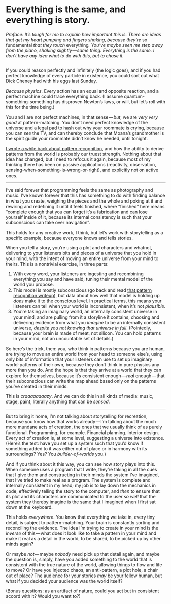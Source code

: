 # Everything is the same, and everything is story.

_Preface: It’s tough for me to explain how important this is. There are ideas that get my heart pumping and fingers shaking, because they’re_ so fundamental _that they touch_ everythin&#x67;_. You’ve maybe seen me step away from the piano, shaking slightly — same thing. Everything is the same. I don’t have any idea what to_ do _with this, but to chase it._

<figure><img src="https://images.squarespace-cdn.com/content/v1/5990d0a46f4ca37e4c9886bc/1502743060094-TG6I5CN282QG3N3NRI7B/image-asset.jpeg" alt=""><figcaption></figcaption></figure>

If you could reason perfectly and infinitely (the logic goes), and if you had perfect knowledge of every particle in existence, you could sort out what Dick Cheney had with his eggs last Sunday.

_Because physics._ Every action has an equal and opposite reaction, and a perfect machine could trace everything back. (I assume quantum-something-something has disproven Newton’s laws, or will, but let’s roll with this for the time being.)

You and I are not perfect machines, in that sense — _but_, we are _very very good_ at pattern-matching. You don’t need perfect knowledge of the universe and a legal pad to hash out why your roommate is crying, because you can _see_ the TV, and can thereby conclude that Moana’s grandmother is the spirit guide your roommate didn’t know he needed, until tonight.

[I wrote a while back about pattern recognition](../2014/pattern-recognition.md), and how the ability to derive patterns from the world is probably our truest strength. Nothing about that idea has changed, but I need to refocus it again, because most of my thinking there has been on passive applications (reactivity, observation, sensing-when-something-is-wrong-or-right), and explicitly not on active ones.

***

I’ve said forever that programming feels the same as photography and music. I’ve known forever that this has something to do with finding balance in what you create, weighing the pieces and the whole and poking at it and rewiring and redefining it until it feels finished, where “finished” here means “complete enough that you can forget it’s a fabrication and can lose yourself inside of it, because its internal consistency is such that your subconscious can take over navigation”.

This holds for any creative work, I think, but let’s work with storytelling as a specific example, because everyone knows and tells stories.

When you tell a story, you’re using a plot and characters and whatnot, delivering to your listeners bits and pieces of a universe that you hold in your mind, with the intent of moving an entire universe from your mind to theirs. This is a nontrivial exercise, in three parts:

1. With every word, your listeners are ingesting and recombining everything you say and have said, tuning their mental model of the world you propose.
2. This model is mostly subconscious (go back and read [that pattern recognition writeup](../2014/pattern-recognition.md)), but data about how well that model is holding up _does_ make it to the conscious level. In practical terms, this means your listeners can tell when your world is inconsistent, when it’s not _plausible_.
3. You’re taking an imaginary world, an internally consistent universe in your mind, and are pulling from it a storyline it contains, choosing and delivering evidence from what you _imagine_ to be an internally consistent universe, _despite you not knowing that universe in full_. (Pointedly, because your brain is made of meat, not silicon. You can hold patterns in your mind, not an uncountable set of details.)

So here’s the trick, then: you, who think in patterns because you are human, are trying to move an entire world from your head to someone else’s, using only bits of information that your listeners can use to set up imaginary world-patterns of their own, because they don’t think in pure physics any more than you do. And the hope is that they arrive at a world that they can explore for themselves, because it’s consistent enough — _real_ enough — that their subconscious can write the map ahead based only on the patterns you’ve created in their minds.

This is _craaaaaaaazy_. And we can do this in all kinds of media: music, stage, paint, literally anything that can be _sensed_.

***

But to bring it home, I’m not talking about storytelling for recreation, because you know how that works already — I’m talking about the much more mundane acts of creation, the ones that we usually think of as purely functional. Programming, for example. Financial planning. Interior design. Every act of creation is, at some level, suggesting a universe into existence. (Here’s the test: have you set up a system such that you’d know if something added to it was either out of place or in harmony with its surroundings? Yes? You _builder-of-worlds_ you.)

And if you think about it this way, you can see how story plays into this. When someone uses a program that I write, they’re taking in all the cues that I give them and constructing in their minds the system I’ve imagined, that I’ve tried to make real as a program. The system is complete and internally consistent in my head; my job is to lay down the mechanics in code, effectively telling the story to the computer, and _then_ to ensure that its plot and its characters are communicated to the user _so well_ that the system they thereby imagine is the same that I imagined when I first sat down at the keyboard.

This holds _everywhere_. You know that everything we take in, every tiny detail, is subject to pattern-matching. Your brain is constantly sorting and reconciling the evidence. The idea I’m trying to create in your mind is the _inverse_ of this — what does it look like to take a pattern in your mind and make it real as a detail in the world, to be shared, to be picked up by other minds again?

Or maybe _not_ — maybe _nobody_ need pick up that detail again, and maybe the question is, simply, have you added something to the world that is consistent with the true nature of the world, allowing things to flow and life to move? Or have you injected chaos, an anti-pattern, a plot hole, a chair out of place? The audience for your stories _may_ be your fellow human, but what if you decided your audience was the world itself?

(Bonus questions: as an artifact of nature, could you act but in consistent accord with it? Would you want to?)

<figure><img src="https://images.squarespace-cdn.com/content/v1/5990d0a46f4ca37e4c9886bc/1502743098054-Q8BSIRUEZOK76UFAC8A2/image-asset.jpeg" alt=""><figcaption></figcaption></figure>

